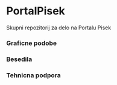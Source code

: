 # PortalPisek
Skupni repozitorij za delo na Portalu Pisek

### Graficne podobe

### Besedila

### Tehnicna podpora
